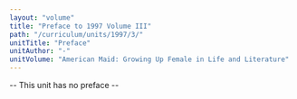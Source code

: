 ```yaml
---
layout: "volume"
title: "Preface to 1997 Volume III"
path: "/curriculum/units/1997/3/"
unitTitle: "Preface"
unitAuthor: "-"
unitVolume: "American Maid: Growing Up Female in Life and Literature"
---
```

<body>
<p>
-- This unit has no preface --
</p>
</body>